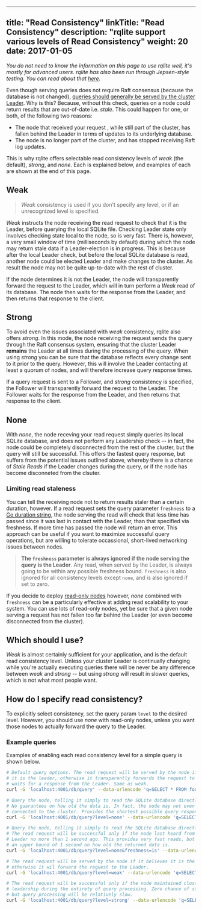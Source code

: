 
---
title: "Read Consistency"
linkTitle: "Read Consistency"
description: "rqlite support various levels of Read Consistency"
weight: 20
date: 2017-01-05
---

_You do not need to know the information on this page to use rqlite well, it's mostly for advanced users. rqlite has also been run through Jepsen-style testing. You can read about that [here](https://github.com/wildarch/jepsen.rqlite/blob/main/doc/blog.md)._

Even though serving queries does not require Raft consensus (because the database is not changed), [queries should generally be served by the cluster Leader](https://github.com/rqlite/rqlite/issues/5). Why is this? Because, without this check, queries on a node could return results that are out-of-date i.e. _stale_.  This could happen for one, or both, of the following two reasons:

 * The node that received your request , while still part of the cluster, has fallen behind the Leader in terms of updates to its underlying database.
 * The node is no longer part of the cluster, and has stopped receiving Raft log updates.

This is why rqlite offers selectable read consistency levels of _weak_ (the default), _strong_, and _none_. Each is explained below, and examples of each are shown at the end of this page.

## Weak
>_Weak_ consistency is used if you don't specify any level, or if an unrecognized level is specified.

_Weak_ instructs the node receiving the read request to check that it is the Leader, before querying the local SQLite file. Checking Leader state only involves checking state local to the node, so is very fast. There is, however, a very small window of time (milliseconds by default) during which the node may return stale data if a Leader-election is in progress. This is because after the local Leader check, but before the local SQLite database is read, another node could be elected Leader and make changes to the cluster. As result the node may not be quite up-to-date with the rest of cluster.

If the node determines it is not the Leader, the node will transparently forward the request to the Leader, which will in turn perform a _Weak_ read of its database. The node then waits for the response from the Leader, and then returns that response to the client.

## Strong
To avoid even the issues associated with _weak_ consistency, rqlite also offers _strong_. In this mode, the node receiving the request sends the query through the Raft consensus system, ensuring that the cluster Leader **remains** the Leader at all times during the processing of the query. When using _strong_ you can be sure that the database reflects every change sent to it prior to the query. However, this will involve the Leader contacting at least a quorum of nodes, and will therefore increase query response times.

If a query request is sent to a Follower, and _strong_ consistency is specified, the Follower will transparently forward the request to the Leader. The Follower waits for the response from the Leader, and then returns that response to the client.

## None
With _none_, the node receving your read request simply queries its local SQLite database, and does not perform any Leadership check -- in fact, the node could be completely disconnected from the rest of the cluster, but the query will still be successful. This offers the fastest query response, but suffers from the potential issues outlined above, whereby there is a chance of _Stale Reads_ if the Leader changes during the query, or if the node has become disconneted from the clsuter.

### Limiting read staleness
You can tell the receiving node not to return results staler than a certain duration, however. If a read request sets the query parameter `freshness` to a [Go duration string](https://golang.org/pkg/time/#Duration), the node serving the read will check that less time has passed since it was last in contact with the Leader, than that specified via freshness. If more time has passed the node will return an error. This approach can be useful if you want to maximize successful query operations, but are willing to tolerate occassional, short-lived networking issues between nodes.

> **The `freshness` parameter is always ignored if the node serving the query is the Leader**. Any read, when served by the Leader, is always going to be within any possible freshness bound.  `freshness` is also ignored for all consistency levels except `none`, and is also ignored if set to zero. 

If you decide to deploy [read-only nodes](/docs/clustering/read-only-nodes/) however, _none_ combined with `freshness` can be a particularly effective at adding read scalability to your system. You can use lots of read-only nodes, yet be sure that a given node serving a request has not fallen too far behind the Leader (or even become disconnected from the cluster).

## Which should I use?
_Weak_ is almost certainly sufficient for your application, and is the default read consistency level. Unless your cluster Leader is continually changing while you're actually executing queries there will be never be any difference between _weak_ and _strong_ -- but using _strong_ will result in slower queries, which is not what most people want.

## How do I specify read consistency?
To explicitly select consistency, set the query param `level` to the desired level. However, you should use _none_ with read-only nodes, unless you want those nodes to actually forward the query to the Leader.

### Example queries
Examples of enabling each read consistency level for a simple query is shown below.

```bash
# Default query options. The read request will be served by the node if it believes
# it is the leader, otherwise it transparently forwards the request to the Leader, and
# waits for a response from the Leader. Same as weak.
curl -G 'localhost:4001/db/query' --data-urlencode 'q=SELECT * FROM foo'

# Query the node, telling it simply to read the SQLite database directly.
# No guarantees on how old the data is. In fact, the node may not even be
# connected to the cluster. Provides the shortest possible query response time.
curl -G 'localhost:4001/db/query?level=none' --data-urlencode 'q=SELECT * FROM foo'

# Query the node, telling it simply to read the SQLite database directly.
# The read request will be successful only if the node last heard from the
# Leader no more than 1 second ago. This provides very fast reads, but sets
# an upper bound of 1 second on how old the returned data is.
curl -G 'localhost:4001/db/query?level=none&freshness=1s' --data-urlencode 'q=SELECT * FROM foo'

# The read request will be served by the node if it believes it is the Leader,
# otherwise it wil forward the request to the Leader.
curl -G 'localhost:4001/db/query?level=weak' --data-urlencode 'q=SELECT * FROM foo'

# The read request will be successful only if the node maintained cluster
# leadership during the entirety of query processing. Zero chance of stale reads
# but query processing will be relatively slow.
curl -G 'localhost:4001/db/query?level=strong' --data-urlencode 'q=SELECT * FROM foo'
```
